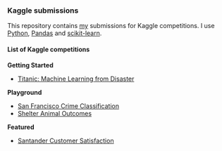 ### Kaggle submissions

This repository contains [my](https://www.kaggle.com/rplaca) submissions for
Kaggle competitions. I use [Python](http://www.python.org/),
[Pandas](http://pandas.pydata.org/) and [scikit-learn](http://scikit-learn.org/).

#### List of Kaggle competitions

__Getting Started__

- [Titanic: Machine Learning from Disaster](https://github.com/rplaca/Kaggle/tree/master/Titanic%20Machine%20Learning%20from%20Disaster)

__Playground__

- [San Francisco Crime Classification](https://github.com/rplaca/Kaggle/tree/master/San%20Francisco%20Crime%20Classification)
- [Shelter Animal Outcomes](https://github.com/rplaca/Kaggle/tree/master/Shelter%20Animal%20Outcomes)

__Featured__

- [Santander Customer Satisfaction](https://github.com/rplaca/Kaggle/tree/master/Santander%20Customer%20Satisfaction)
